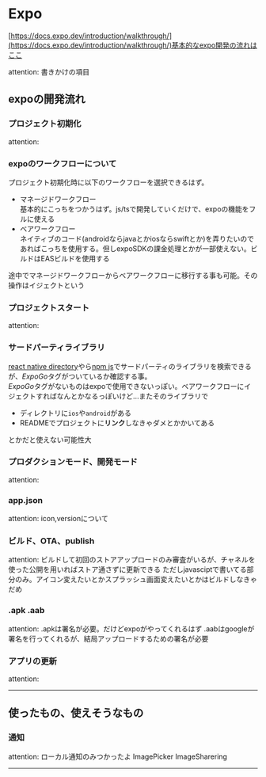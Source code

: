 # Expo

[https://docs.expo.dev/introduction/walkthrough/](https://docs.expo.dev/introduction/walkthrough/)基本的なexpo開発の流れはここ

attention: 書きかけの項目

## expoの開発流れ

### プロジェクト初期化
attention:

### expoのワークフローについて
プロジェクト初期化時に以下のワークフローを選択できるはず。

- マネージドワークフロー  
  基本的にこっちをつかうはず。js/tsで開発していくだけで、expoの機能をフルに使える
- ベアワークフロー  
  ネイティブのコード(androidならjavaとかiosならswiftとか)を弄りたいのであればこっちを使用する。但しexpoSDKの課金処理とかが一部使えない。ビルドはEASビルドを使用する

途中でマネージドワークフローからベアワークフローに移行する事も可能。その操作はイジェクトという

### プロジェクトスタート
attention:

### サードパーティライブラリ
[react native directory](https://reactnative.directory/)やら[npm js](https://www.npmjs.com/)でサードパーティのライブラリを検索できるが、*ExpoGo*タグがついているか確認する事。  
*ExpoGo*タグがないものはexpoで使用できないっぽい。ベアワークフローにイジェクトすればなんとかなるっぽいけど…またそのライブラリで 

- ディレクトリに`ios`や`android`がある
- READMEでプロジェクトに**リンク**しなきゃダメとかかいてある  

とかだと使えない可能性大  

### プロダクションモード、開発モード
attention:

### app.json
attention: icon,versionについて

### ビルド、OTA、publish
attention: ビルドして初回のストアアップロードのみ審査がいるが、チャネルを使った公開を用いればストア通さずに更新できる
ただしjavasciptで書いてる部分のみ。アイコン変えたいとかスプラッシュ画面変えたいとかはビルドしなきゃだめ

### .apk .aab
attention: .apkは署名が必要。だけどexpoがやってくれるはず
.aabはgoogleが署名を行ってくれるが、結局アップロードするための署名が必要

### アプリの更新
attention:

---

## 使ったもの、使えそうなもの
### 通知
attention: ローカル通知のみつかったよ
ImagePicker
ImageSharering


--- 